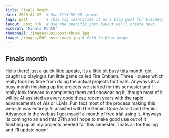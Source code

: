 ```yaml
---
title: Finals Month
date: 2025-04-22  # Use YYYY-MM-DD format
tags: post        # This tag identifies it as a blog post for Eleventy
layout: post.njk  # Use the specific post layout we'll create next
excerpt: "Finals Month"
thumbnail: /images/002-post-thumb.jpg
image: /images/002-post-image.jpg # Path to blog image
---
```


## Finals month

Hello there! just a quick little update, Its a little bit busy this month, got caught up playing a fun little game called Fire Emblem: Three Houses
which really took my time from doing the actual projects for finals. Anyways its a busy month finishing up the projects we started for this semester
and I really look forward to completing them and showcasing it, though most of it will be AI assisted as every code these recent years with the
rapid advancements of AIs or LLMs. Fun fact most of the process making this website was entirely AI assisted with the Gemini Code Assist and Gemini Advanced in the web as I got myself a month of free trial using it. Anyways its coming to an end this 27th and I hope to make good use out of it finishing up all my projects needed for this semester. Thats all for this log and I'll update soon!